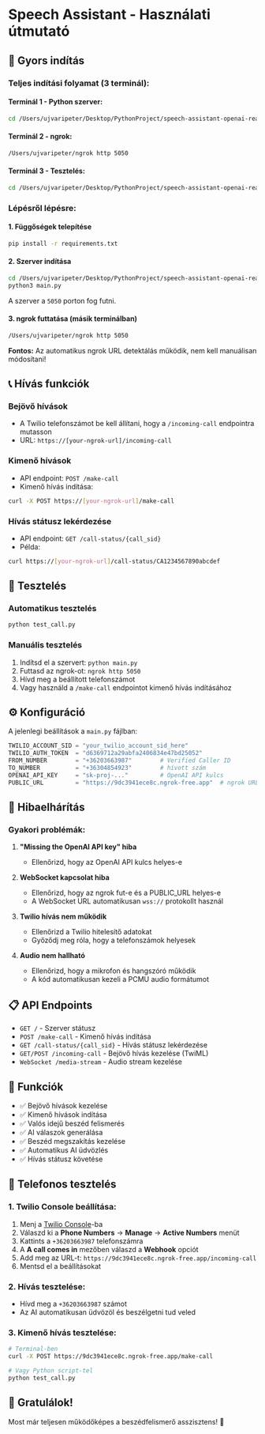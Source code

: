 # Speech Assistant - Használati útmutató

## 🚀 Gyors indítás

### Teljes indítási folyamat (3 terminál):

#### **Terminál 1 - Python szerver:**
```bash
cd /Users/ujvaripeter/Desktop/PythonProject/speech-assistant-openai-realtime-api-python && python3 main.py
```

#### **Terminál 2 - ngrok:**
```bash
/Users/ujvaripeter/ngrok http 5050
```

#### **Terminál 3 - Tesztelés:**
```bash
cd /Users/ujvaripeter/Desktop/PythonProject/speech-assistant-openai-realtime-api-python && python3 test_call.py
```

### Lépésről lépésre:

#### 1. Függőségek telepítése
```bash
pip install -r requirements.txt
```

#### 2. Szerver indítása
```bash
cd /Users/ujvaripeter/Desktop/PythonProject/speech-assistant-openai-realtime-api-python
python3 main.py
```

A szerver a `5050` porton fog futni.

#### 3. ngrok futtatása (másik terminálban)
```bash
/Users/ujvaripeter/ngrok http 5050
```

**Fontos:** Az automatikus ngrok URL detektálás működik, nem kell manuálisan módosítani!

## 📞 Hívás funkciók

### Bejövő hívások
- A Twilio telefonszámot be kell állítani, hogy a `/incoming-call` endpointra mutasson
- URL: `https://[your-ngrok-url]/incoming-call`

### Kimenő hívások
- API endpoint: `POST /make-call`
- Kimenő hívás indítása:
```bash
curl -X POST https://[your-ngrok-url]/make-call
```

### Hívás státusz lekérdezése
- API endpoint: `GET /call-status/{call_sid}`
- Példa:
```bash
curl https://[your-ngrok-url]/call-status/CA1234567890abcdef
```

## 🧪 Tesztelés

### Automatikus tesztelés
```bash
python test_call.py
```

### Manuális tesztelés
1. Indítsd el a szervert: `python main.py`
2. Futtasd az ngrok-ot: `ngrok http 5050`
3. Hívd meg a beállított telefonszámot
4. Vagy használd a `/make-call` endpointot kimenő hívás indításához

## ⚙️ Konfiguráció

A jelenlegi beállítások a `main.py` fájlban:

```python
TWILIO_ACCOUNT_SID = "your_twilio_account_sid_here"
TWILIO_AUTH_TOKEN  = "d6369712a29abfa2406834e47bd25052"
FROM_NUMBER        = "+36203663987"        # Verified Caller ID
TO_NUMBER          = "+36304854923"        # hívott szám
OPENAI_API_KEY     = "sk-proj-..."         # OpenAI API kulcs
PUBLIC_URL         = "https://9dc3941ece8c.ngrok-free.app"  # ngrok URL
```

## 🔧 Hibaelhárítás

### Gyakori problémák:

1. **"Missing the OpenAI API key" hiba**
   - Ellenőrizd, hogy az OpenAI API kulcs helyes-e

2. **WebSocket kapcsolat hiba**
   - Ellenőrizd, hogy az ngrok fut-e és a PUBLIC_URL helyes-e
   - A WebSocket URL automatikusan `wss://` protokollt használ

3. **Twilio hívás nem működik**
   - Ellenőrizd a Twilio hitelesítő adatokat
   - Győződj meg róla, hogy a telefonszámok helyesek

4. **Audio nem hallható**
   - Ellenőrizd, hogy a mikrofon és hangszóró működik
   - A kód automatikusan kezeli a PCMU audio formátumot

## 📋 API Endpoints

- `GET /` - Szerver státusz
- `POST /make-call` - Kimenő hívás indítása
- `GET /call-status/{call_sid}` - Hívás státusz lekérdezése
- `GET/POST /incoming-call` - Bejövő hívás kezelése (TwiML)
- `WebSocket /media-stream` - Audio stream kezelése

## 🎯 Funkciók

- ✅ Bejövő hívások kezelése
- ✅ Kimenő hívások indítása
- ✅ Valós idejű beszéd felismerés
- ✅ AI válaszok generálása
- ✅ Beszéd megszakítás kezelése
- ✅ Automatikus AI üdvözlés
- ✅ Hívás státusz követése

## 📱 Telefonos tesztelés

### 1. Twilio Console beállítása:
1. Menj a [Twilio Console](https://console.twilio.com/)-ba
2. Válaszd ki a **Phone Numbers** → **Manage** → **Active Numbers** menüt
3. Kattints a `+36203663987` telefonszámra
4. A **A call comes in** mezőben válaszd a **Webhook** opciót
5. Add meg az URL-t: `https://9dc3941ece8c.ngrok-free.app/incoming-call`
6. Mentsd el a beállításokat

### 2. Hívás tesztelése:
- Hívd meg a `+36203663987` számot
- Az AI automatikusan üdvözöl és beszélgetni tud veled

### 3. Kimenő hívás tesztelése:
```bash
# Terminal-ben
curl -X POST https://9dc3941ece8c.ngrok-free.app/make-call

# Vagy Python script-tel
python test_call.py
```

## 🎉 Gratulálok!

Most már teljesen működőképes a beszédfelismerő asszisztens! 🎊